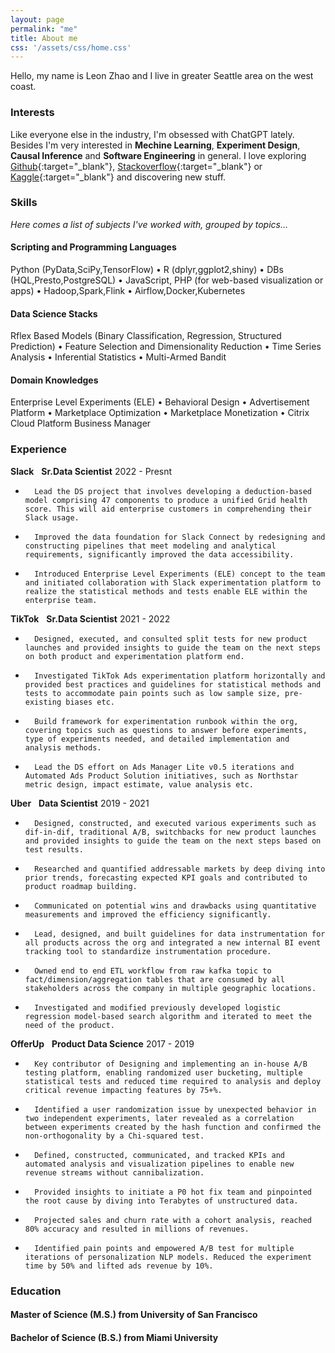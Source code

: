 ```yaml
---
layout: page
permalink: "me"
title: About me
css: '/assets/css/home.css'
---
```


Hello, my name is Leon Zhao and I live in greater Seattle area on the west coast.



### <i class="fa fa-lightbulb" aria-hidden="true"></i> Interests

Like everyone else in the industry, I'm obsessed with ChatGPT lately. Besides I'm very interested in **Mechine Learning**, **Experiment Design**, **Causal Inference** and **Software Engineering** in general. I love
exploring [Github](https://github.com/){:target="_blank"}, [Stackoverflow](https://stackoverflow.com/){:target="_blank"} or [Kaggle](https://kaggle.com/){:target="_blank"}
and discovering new stuff.

### <i class="fa fa-cubes" aria-hidden="true"></i> Skills
*Here comes a list of subjects I've worked with, grouped by topics...*

#### Scripting and Programming Languages

Python (PyData,SciPy,TensorFlow) &bull; R (dplyr,ggplot2,shiny) &bull; DBs (HQL,Presto,PostgreSQL) &bull; JavaScript, PHP (for web-based visualization or apps) &bull; Hadoop,Spark,Flink &bull; Airflow,Docker,Kubernetes

#### Data Science Stacks

Rflex Based Models (Binary Classification, Regression, Structured Prediction) &bull; Feature Selection and Dimensionality Reduction &bull; Time Series Analysis &bull; Inferential Statistics &bull; Multi-Armed Bandit

#### Domain Knowledges

Enterprise Level Experiments (ELE) &bull; Behavioral Design &bull; Advertisement Platform &bull; Marketplace Optimization &bull; Marketplace Monetization &bull; Citrix Cloud Platform Business Manager

### <i class="fa fa-briefcase" aria-hidden="true"></i> Experience

<i class="fab fa-slack" aria-hidden="true"></i> **Slack**&nbsp;&nbsp; **Sr.Data Scientist** 2022 - Presnt

-   	Lead the DS project that involves developing a deduction-based model comprising 47 components to produce a unified Grid health score. This will aid enterprise customers in comprehending their Slack usage.
-   	Improved the data foundation for Slack Connect by redesigning and constructing pipelines that meet modeling and analytical requirements, significantly improved the data accessibility. 
-   	Introduced Enterprise Level Experiments (ELE) concept to the team and initiated collaboration with Slack experimentation platform to realize the statistical methods and tests enable ELE within the enterprise team.

<i class="fa-brands fa-tiktok"></i> **TikTok**&nbsp;&nbsp; **Sr.Data Scientist** 2021 - 2022 

-   	Designed, executed, and consulted split tests for new product launches and provided insights to guide the team on the next steps on both product and experimentation platform end.
-   	Investigated TikTok Ads experimentation platform horizontally and provided best practices and guidelines for statistical methods and tests to accommodate pain points such as low sample size, pre-existing biases etc. 
-   	Build framework for experimentation runbook within the org, covering topics such as questions to answer before experiments, type of experiments needed, and detailed implementation and analysis methods.
-   	Lead the DS effort on Ads Manager Lite v0.5 iterations and Automated Ads Product Solution initiatives, such as Northstar metric design, impact estimate, value analysis etc. 

<i class="fab fa-uber" aria-hidden="true"></i> **Uber**&nbsp;&nbsp; **Data Scientist** 2019 - 2021 

-   	Designed, constructed, and executed various experiments such as dif-in-dif, traditional A/B, switchbacks for new product launches and provided insights to guide the team on the next steps based on test results.
-   	Researched and quantified addressable markets by deep diving into prior trends, forecasting expected KPI goals and contributed to product roadmap building. 
-   	Communicated on potential wins and drawbacks using quantitative measurements and improved the efficiency significantly.
-   	Lead, designed, and built guidelines for data instrumentation for all products across the org and integrated a new internal BI event tracking tool to standardize instrumentation procedure.
-   	Owned end to end ETL workflow from raw kafka topic to fact/dimension/aggregation tables that are consumed by all stakeholders across the company in multiple geographic locations. 
-   	Investigated and modified previously developed logistic regression model-based search algorithm and iterated to meet the need of the product.

<i class="fa fa-shopping-cart" aria-hidden="true"></i> **OfferUp**&nbsp;&nbsp; **Product Data Science** 2017 - 2019

-   	Key contributor of Designing and implementing an in-house A/B testing platform, enabling randomized user bucketing, multiple statistical tests and reduced time required to analysis and deploy critical revenue impacting features by 75+%. 
-   	Identified a user randomization issue by unexpected behavior in two independent experiments, later revealed as a correlation between experiments created by the hash function and confirmed the non-orthogonality by a Chi-squared test. 
-   	Defined, constructed, communicated, and tracked KPIs and automated analysis and visualization pipelines to enable new revenue streams without cannibalization. 
-   	Provided insights to initiate a P0 hot fix team and pinpointed the root cause by diving into Terabytes of unstructured data. 
-   	Projected sales and churn rate with a cohort analysis, reached 80% accuracy and resulted in millions of revenues. 
-   	Identified pain points and empowered A/B test for multiple iterations of personalization NLP models. Reduced the experiment time by 50% and lifted ads revenue by 10%. 


### <i class="fa fa-graduation-cap" aria-hidden="true"></i> Education

#### **Master of Science (M.S.)** from University of San Francisco
#### **Bachelor of Science (B.S.)** from Miami University
